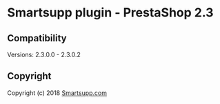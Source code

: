 # Smartsupp plugin - PrestaShop 2.3

## Compatibility

Versions: 2.3.0.0 - 2.3.0.2

## Copyright

Copyright (c) 2018 [Smartsupp.com](https://www.smartsupp.com/)
